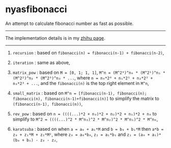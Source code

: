 # nyasfibonacci

An attempt to calculate fibonacci number as fast as possible.

---

The implementation details is in my [zhihu page](https://zhuanlan.zhihu.com/p/21525013391).

---

1. `recursion` : based on `fibonacci(n) = fibonacci(n-1) + fibonacci(n-2)`,

2. `iteration` : same as above,

3. `matrix_pow` : based on `M = [0, 1; 1, 1]`, `M^n = (M^2⁰)^n₀ * (M^2¹)^n₁ * (M^2²)^n₂ * (M^2³)^n₃ * ...`, where
`n = n₀*2⁰ + n₁*2¹ + n₂*2² + n₃*2³ + ...`, and the `fibonacci(n)` is the top right element in `M^n`,

4. `small_matrix` : based on `M^n = [fibonacci(n-1), fibonacci(n); fibonacci(n), fibonacci(n-1)+fibonacci(n)]` to simplify
the matrix to `(fibonacci(n-1), fibonacci(n))`,

5. `rev_pow` : based on `n = ((((...)*2 + n₃)*2 + n₂)*2 + n₁)*2 + n₀` to simplify to
`M^2 = ((((...)^2 * M^n₃)^2 * M^n₂)^2 * M^n₁)^2 * M^n₀`,

6. `karatsuba` : based on when `a = a₀ + a₁*M` and `b = b₀ + b₁*M` then `a*b = z₀ + z₁*M + z₂*M²`, where
`z₀ = a₀*b₀`, `z₂ = a₁*b₁` and `z₁ = (a₀ + a₁)*(b₀ + b₁) - z₀ - z₂`,
